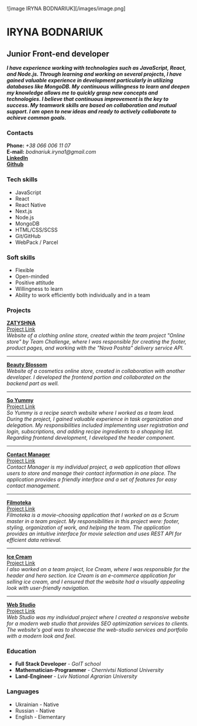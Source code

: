 ![image IRYNA BODNARIUK][/images/image.png]

# IRYNA BODNARIUK

## Junior Front-end developer

_**I have experience working with technologies such as JavaScript, React, and Node.js. Through learning and working on several projects, I have gained valuable experience in development particularly in utilizing databases like MongoDB. My continuous willingness to learn and deepen my knowledge allows me to quickly grasp new concepts and technologies. I believe that continuous improvement is the key to success. My teamwork skills are based on collaboration and mutual support. I am open to new ideas and ready to actively collaborate to achieve common goals.**_

### Contacts

**Phone:** _+38 066 006 11 07_\
**E-mail:** _bodnariuk.iryna1@gmail.com_\
**[LinkedIn](http://www.linkedin.com/in/iryna-bodnariuk)**\
**[Github](https://github.com/Irka-Bodnariuk)**

### Tech skills

- JavaScript
- React
- React Native
- Next.js
- Node.js
- MongoDB
- HTML/CSS/SCSS
- Git/GitHub
- WebPack / Parcel

### Soft skills

- Flexible
- Open-minded
- Positive attitude
- Willingness to learn
- Ability to work efficiently both individually and in a team

### Projects

**[ZATYSHNA](https://clothing-store-app.vercel.app/)**\
[Project Link](https://github.com/OlgaOO7/clothing-store-app)\
_Website of a clothing online store, created within the team project "Online store" by Team Challenge, where I was responsible for creating the footer, product pages, and working with the "Nova Poshta" delivery service API._

---

**[Beauty Blossom](https://www.beautyblossom.com.ua/)**\
_Website of a cosmetics online store, created in collaboration with another developer. I developed the frontend portion and collaborated on the backend part as well._

---

**[So Yummy](https://irka-bodnariuk.github.io/team-project-so-yummy-frontend/)**\
[Project Link](https://github.com/Irka-Bodnariuk/team-project-so-yummy-frontend)\
_So Yummy is a recipe search website where I worked as a team lead. During the project, I gained valuable experience in task organization and delegation. My responsibilities included implementing user registration and login, subscriptions, and adding recipe ingredients to a shopping list. Regarding frontend development, I developed the header component._

---

**[Contact Manager](https://irka-bodnariuk.github.io/goit-react-hw-08-phonebook/)**\
[Project Link](https://github.com/Irka-Bodnariuk/goit-react-hw-08-phonebook)\
_Contact Manager is my individual project, a web application that allows users to store and manage their contact information in one place. The application provides a friendly interface and a set of features for easy contact management._

---

**[Filmoteka](https://imvladislav.github.io/team-project-filmoteka/)**\
[Project Link](https://github.com/ImVladislav/team-project-filmoteka)\
_Filmoteka is a movie-choosing application that I worked on as a Scrum master in a team project. My responsibilities in this project were: footer, styling, organization of work, and helping the team. The application provides an intuitive interface for movie selection and uses REST API for efficient data retrieval._

---

**[Ice Cream](https://irka-bodnariuk.github.io/IceCream/)**\
[Project Link](https://github.com/Irka-Bodnariuk/IceCream)\
_I also worked on a team project, Ice Cream, where I was responsible for the header and hero section. Ice Cream is an e-commerce application for selling ice cream, and I ensured that the website had a visually appealing look with user-friendly navigation._

---

**[Web Studio](https://irka-bodnariuk.github.io/goit-markup-hw-08/)**\
[Project Link](https://github.com/Irka-Bodnariuk/goit-markup-hw-08)\
_Web Studio was my individual project where I created a responsive website for a modern web studio that provides SEO optimization services to clients. The website's goal was to showcase the web-studio services and portfolio with a modern look and feel._

### Education

- **Full Stack Developer** - _GoIT school_
- **Mathematician-Programmer** - _Chernivtsi National University_
- **Land-Engineer** - _Lviv National Agrarian University_

### Languages

- Ukrainian - Native
- Russian - Native
- English - Elementary
